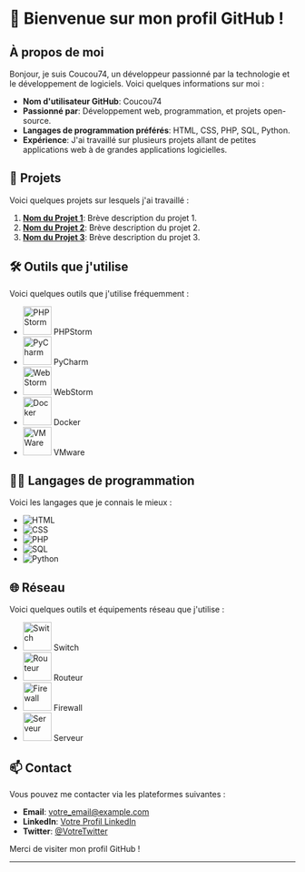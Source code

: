 
# 👋 Bienvenue sur mon profil GitHub !

## À propos de moi

Bonjour, je suis Coucou74, un développeur passionné par la technologie et le développement de logiciels. Voici quelques informations sur moi :

- **Nom d'utilisateur GitHub**: Coucou74
- **Passionné par**: Développement web, programmation, et projets open-source.
- **Langages de programmation préférés**: HTML, CSS, PHP, SQL, Python.
- **Expérience**: J'ai travaillé sur plusieurs projets allant de petites applications web à de grandes applications logicielles.

## 🌟 Projets

Voici quelques projets sur lesquels j'ai travaillé :

1. **[Nom du Projet 1](lien_vers_projet_1)**: Brève description du projet 1.
2. **[Nom du Projet 2](lien_vers_projet_2)**: Brève description du projet 2.
3. **[Nom du Projet 3](lien_vers_projet_3)**: Brève description du projet 3.

## 🛠️ Outils que j'utilise

Voici quelques outils que j'utilise fréquemment :

- <img src="https://resources.jetbrains.com/storage/products/company/brand/logos/PhpStorm_icon.svg" alt="PHPStorm" width="50"/> PHPStorm
- <img src="https://resources.jetbrains.com/storage/products/company/brand/logos/PyCharm_icon.svg" alt="PyCharm" width="50"/> PyCharm
- <img src="https://resources.jetbrains.com/storage/products/company/brand/logos/WebStorm_icon.svg" alt="WebStorm" width="50"/> WebStorm
- <img src="https://www.docker.com/wp-content/uploads/2022/03/Moby-logo.png" alt="Docker" width="50"/> Docker
- <img src="https://upload.wikimedia.org/wikipedia/commons/3/3a/VMware_Workstation_16_icon.svg" alt="VMWare" width="50"/> VMware

## 👨‍💻 Langages de programmation

Voici les langages que je connais le mieux :

- ![HTML](https://img.shields.io/badge/HTML-E34F26?style=for-the-badge&logo=html5&logoColor=white)
- ![CSS](https://img.shields.io/badge/CSS-1572B6?style=for-the-badge&logo=css3&logoColor=white)
- ![PHP](https://img.shields.io/badge/PHP-777BB4?style=for-the-badge&logo=php&logoColor=white)
- ![SQL](https://img.shields.io/badge/SQL-4479A1?style=for-the-badge&logo=sql&logoColor=white)
- ![Python](https://img.shields.io/badge/Python-3776AB?style=for-the-badge&logo=python&logoColor=white)


## 🌐 Réseau

Voici quelques outils et équipements réseau que j'utilise :

- <img src="https://upload.wikimedia.org/wikipedia/commons/3/3a/Switch-icon.svg" alt="Switch" width="50"/> Switch
- <img src="https://upload.wikimedia.org/wikipedia/commons/1/10/Router-icon.svg" alt="Routeur" width="50"/> Routeur
- <img src="https://upload.wikimedia.org/wikipedia/commons/1/1b/Firewall-icon.svg" alt="Firewall" width="50"/> Firewall
- <img src="https://upload.wikimedia.org/wikipedia/commons/6/64/Server-icon.svg" alt="Serveur" width="50"/> Serveur

## 📫 Contact

Vous pouvez me contacter via les plateformes suivantes :

- **Email**: [votre_email@example.com](mailto:votre_email@example.com)
- **LinkedIn**: [Votre Profil LinkedIn](lien_vers_linkedin)
- **Twitter**: [@VotreTwitter](https://twitter.com/VotreTwitter)

Merci de visiter mon profil GitHub !

---
